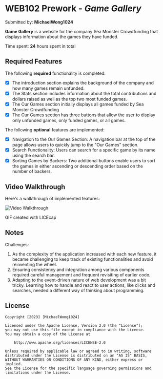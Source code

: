 # WEB102 Prework - *Game Gallery*

Submitted by: **MichaelWong1024**

**Game Gallery** is a website for the company Sea Monster Crowdfunding that displays information about the games they have funded.

Time spent: **24** hours spent in total

## Required Features

The following **required** functionality is completed:

* [x] The introduction section explains the background of the company and how many games remain unfunded.
* [x] The Stats section includes information about the total contributions and dollars raised as well as the top two most funded games.
* [x] The Our Games section initially displays all games funded by Sea Monster Crowdfunding
* [x] The Our Games section has three buttons that allow the user to display only unfunded games, only funded games, or all games.

The following **optional** features are implemented:

* [x] Navigation to the Our Games Section: A navigation bar at the top of the page allows users to quickly jump to the "Our Games" section.
* [x] Search Functionality: Users can search for a specific game by its name using the search bar.
* [x] Sorting Games by Backers: Two additional buttons enable users to sort the games in either ascending or descending order based on the number of backers.

## Video Walkthrough

Here's a walkthrough of implemented features:

<img src='web102.gif' title='Video Walkthrough' width='' alt='Video Walkthrough' />

<!-- Replace this with whatever GIF tool you used! -->
GIF created with LICEcap
<!-- Recommended tools:
[Kap](https://getkap.co/) for macOS
[ScreenToGif](https://www.screentogif.com/) for Windows
[peek](https://github.com/phw/peek) for Linux. -->

## Notes

Challenges:
1. As the complexity of the application increased with each new feature, it became challenging to keep track of existing functionalities and avoid reinventing the wheel.
2. Ensuring consistency and integration among various components required careful management and frequent revisiting of earlier code.
3. Adapting to the event-driven nature of web development was a bit tricky. Learning how to handle and react to user actions, like clicks and searches, needed a different way of thinking about programming.

## License

    Copyright [2023] [MichaelWong1024]

    Licensed under the Apache License, Version 2.0 (the "License");
    you may not use this file except in compliance with the License.
    You may obtain a copy of the License at

        http://www.apache.org/licenses/LICENSE-2.0

    Unless required by applicable law or agreed to in writing, software
    distributed under the License is distributed on an "AS IS" BASIS,
    WITHOUT WARRANTIES OR CONDITIONS OF ANY KIND, either express or implied.
    See the License for the specific language governing permissions and
    limitations under the License.
